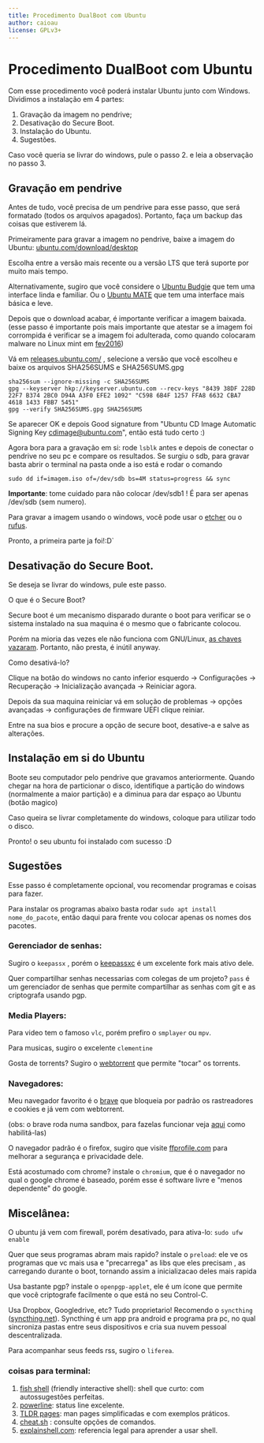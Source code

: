 ```yaml
---
title: Procedimento DualBoot com Ubuntu
author: caioau
license: GPLv3+
---
```


# Procedimento DualBoot com Ubuntu

Com esse procedimento você poderá instalar Ubuntu junto com Windows. Dividimos a instalação em 4 partes:

1. Gravação da imagem no pendrive;
2. Desativação do Secure Boot.
3. Instalação do Ubuntu.
4. Sugestões.

Caso você queria se livrar do windows, pule o passo 2. e leia a observação no passo 3.

## Gravação em pendrive

Antes de tudo, você precisa de um pendrive para esse passo, que será formatado (todos os arquivos apagados). Portanto, faça um backup das coisas que estiverem lá.

Primeiramente para gravar a imagem no pendrive, baixe a imagem do Ubuntu: [ubuntu.com/download/desktop](https://www.ubuntu.com/download/desktop)

Escolha entre a versão mais recente ou a versão LTS que terá suporte por muito mais tempo.

Alternativamente, sugiro que você considere o [Ubuntu Budgie](https://ubuntubudgie.org) que tem uma interface linda e familiar. Ou o [Ubuntu MATE](https://ubuntu-mate.org/) que tem uma interface mais básica e leve.

Depois que o download acabar, é importante verificar a imagem baixada. 
(esse passo é importante pois mais importante que atestar se a imagem foi corrompida é verificar se a imagem foi adulterada, como quando colocaram malware no Linux mint em [fev2016](https://blog.linuxmint.com/?p=2994)) 

Vá em [releases.ubuntu.com/](http://releases.ubuntu.com/) , selecione a versão que você escolheu e baixe os arquivos SHA256SUMS e SHA256SUMS.gpg

```
sha256sum --ignore-missing -c SHA256SUMS
gpg --keyserver hkp://keyserver.ubuntu.com --recv-keys "8439 38DF 228D 22F7 B374 2BC0 D94A A3F0 EFE2 1092" "C598 6B4F 1257 FFA8 6632 CBA7 4618 1433 FBB7 5451"
gpg --verify SHA256SUMS.gpg SHA256SUMS

```
Se aparecer OK e depois Good signature from "Ubuntu CD Image Automatic Signing Key <cdimage@ubuntu.com>", então está tudo certo :)

Agora bora para a gravação em si: rode `lsblk` antes e depois de conectar o pendrive no seu pc e compare os resultados. Se surgiu o sdb, para gravar basta abrir o terminal na pasta onde a iso está e rodar o comando 

```
sudo dd if=imagem.iso of=/dev/sdb bs=4M status=progress && sync
```

**Importante**: tome cuidado para não colocar /dev/sdb1 ! É para ser apenas /dev/sdb (sem numero).

Para gravar a imagem usando o windows, você pode usar o [etcher](https://etcher.io/) ou o [rufus](https://rufus.akeo.ie/).

Pronto, a primeira parte ja foi!:D`

## Desativação do Secure Boot.

Se deseja se livrar do windows, pule este passo.

O que é o Secure Boot?

Secure boot é um mecanismo disparado durante o boot para verificar se o sistema instalado na sua maquina é o mesmo que o fabricante colocou.

Porém na mioria das vezes ele não funciona com GNU/Linux, [as chaves vazaram](http://www.zdnet.com/article/microsoft-secure-boot-key-debacle-causes-security-panic/). Portanto, não presta, é inútil anyway. 

Como desativá-lo? 

Clique na botão do windows no canto inferior esquerdo → Configurações → Recuperação → Inicialização avançada → Reiniciar agora.

Depois da sua maquina reiniciar vá em solução de problemas → opções avançadas → configurações de firmware UEFI clique reiniar.

Entre na sua bios e procure a opção de secure boot, desative-a e salve as alterações.

## Instalação em si do Ubuntu

Boote seu computador pelo pendrive que gravamos anteriormente. Quando chegar na hora de particionar o disco, identifique a partição do windows (normalmente a maior partição) e a diminua para dar espaço ao Ubuntu (botão magico)

Caso queira se livrar completamente do windows, coloque para utilizar todo o disco.

Pronto! o seu ubuntu foi instalado com sucesso :D

## Sugestões

Esse passo é completamente opcional, vou recomendar programas e coisas para fazer.

Para instalar os programas abaixo basta rodar `sudo apt install nome_do_pacote`, então daqui para frente vou colocar apenas os nomes dos pacotes.

### Gerenciador de senhas: 

Sugiro o `keepassx` , porém o [keepassxc](https://keepassxc.org/) é um excelente fork mais ativo dele.

Quer compartilhar senhas necessarias com colegas de um projeto? `pass` é um gerenciador de senhas que permite compartilhar as senhas com git e as criptografa usando pgp.

### Media Players:

Para video tem o famoso `vlc`, porém prefiro o `smplayer` ou `mpv`.

Para musicas, sugiro o excelente `clementine`

Gosta de torrents? Sugiro o [webtorrent](https://webtorrent.io/) que permite "tocar" os torrents.

### Navegadores:

Meu navegador favorito é o [brave](https://brave.com/) que bloqueia por padrão os rastreadores e cookies e já vem com webtorrent.

(obs: o brave roda numa sandbox, para fazelas funcionar veja [aqui](https://superuser.com/questions/1094597/enable-user-namespaces-in-debian-kernel#1122977) como habilitá-las) 

O navegador padrão é o firefox, sugiro que visite [ffprofile.com](https://ffprofile.com/)  para melhorar a segurança e privacidade dele.

Está acostumado com chrome? instale o `chromium`, que é o navegador no qual o google chrome é baseado, porém esse é software livre e "menos dependente" do google.

## Miscelânea:

O ubuntu já vem com firewall, porém desativado, para ativa-lo: `sudo ufw enable`

Quer que seus programas abram mais rapido? instale o `preload`: ele ve os programas que vc mais usa e
"precarrega" as libs que eles precisam , as carregando durante o boot, tornando assim a inicializacao deles mais rapida

Usa bastante pgp? instale o `openpgp-applet`, ele é um ícone que permite que você criptografe facilmente o que está no seu Control-C.

Usa Dropbox, Googledrive, etc? Tudo proprietario! Recomendo o `syncthing` ([syncthing.net](https://syncthing.net/)). Syncthing é um app pra android e programa pra pc, no qual sincroniza pastas entre seus dispositivos e cria sua nuvem pessoal descentralizada.

Para acompanhar seus feeds rss, sugiro o `liferea`.

### coisas para terminal: 

1. [fish shell](https://fishshell.com/) (friendly interactive shell): shell que curto: com autossugestões perfeitas.
2. [powerline](https://powerline.readthedocs.io/en/latest/): status line excelente.
3. [TLDR pages](http://tldr.sh/): man pages simplificadas e com exemplos práticos. 
4. [cheat.sh](http://cheat.sh/) : consulte opções de comandos.
5. [explainshell.com](https://explainshell.com/): referencia legal para aprender a usar shell.

